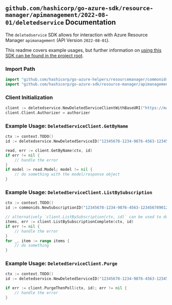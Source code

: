
## `github.com/hashicorp/go-azure-sdk/resource-manager/apimanagement/2022-08-01/deletedservice` Documentation

The `deletedservice` SDK allows for interaction with Azure Resource Manager `apimanagement` (API Version `2022-08-01`).

This readme covers example usages, but further information on [using this SDK can be found in the project root](https://github.com/hashicorp/go-azure-sdk/tree/main/docs).

### Import Path

```go
import "github.com/hashicorp/go-azure-helpers/resourcemanager/commonids"
import "github.com/hashicorp/go-azure-sdk/resource-manager/apimanagement/2022-08-01/deletedservice"
```


### Client Initialization

```go
client := deletedservice.NewDeletedServiceClientWithBaseURI("https://management.azure.com")
client.Client.Authorizer = authorizer
```


### Example Usage: `DeletedServiceClient.GetByName`

```go
ctx := context.TODO()
id := deletedservice.NewDeletedServiceID("12345678-1234-9876-4563-123456789012", "locationName", "deletedServiceName")

read, err := client.GetByName(ctx, id)
if err != nil {
	// handle the error
}
if model := read.Model; model != nil {
	// do something with the model/response object
}
```


### Example Usage: `DeletedServiceClient.ListBySubscription`

```go
ctx := context.TODO()
id := commonids.NewSubscriptionID("12345678-1234-9876-4563-123456789012")

// alternatively `client.ListBySubscription(ctx, id)` can be used to do batched pagination
items, err := client.ListBySubscriptionComplete(ctx, id)
if err != nil {
	// handle the error
}
for _, item := range items {
	// do something
}
```


### Example Usage: `DeletedServiceClient.Purge`

```go
ctx := context.TODO()
id := deletedservice.NewDeletedServiceID("12345678-1234-9876-4563-123456789012", "locationName", "deletedServiceName")

if err := client.PurgeThenPoll(ctx, id); err != nil {
	// handle the error
}
```
